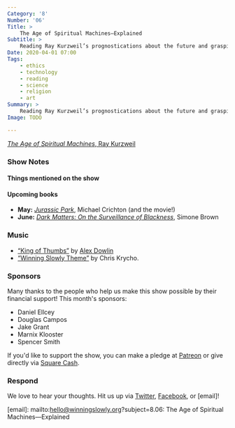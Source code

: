 ```yaml
---
Category: '8'
Number: '06'
Title: >
    The Age of Spiritual Machines—Explained
Subtitle: >
    Reading Ray Kurzweil’s prognostications about the future and grasping his ruthless optimism.
Date: 2020-04-01 07:00
Tags:
    - ethics
    - technology
    - reading
    - science
    - religion
    - art
Summary: >
    Reading Ray Kurzweil’s prognostications about the future and grasping his ruthless optimism. 
Image: TODO

---
```


[<cite>The Age of Spiritual Machines</cite>, Ray Kurzweil](TODO)

### Show Notes

#### Things mentioned on the show



#### Upcoming books

- **May:** [<cite>Jurassic Park</cite>](https://www.alibris.com/Jurassic-Park-Michael-Crichton/book/3483033?matches=846), Michael Crichton (and the movie!)
- **June:** [<cite>Dark Matters: On the Surveillance of Blackness</cite>](https://www.alibris.com/Dark-Matters-On-the-Surveillance-of-Blackness-Simone-Browne/book/32087130?matches=27), Simone Brown

### Music

* [“King of Thumbs”]() by [Alex Dowlin]()
* [“Winning Slowly Theme”](https://soundcloud.com/chriskrycho/winning-slowly) by Chris Krycho.

### Sponsors

Many thanks to the people who help us make this show possible by their financial support! This month's sponsors:

* Daniel Ellcey
* Douglas Campos
* Jake Grant
* Marnix Klooster
* Spencer Smith

If you'd like to support the show, you can make a pledge at <a href='https://www.patreon.com/winningslowly' rel='payment'>Patreon</a> or give directly via [Square Cash](https://cash.me/$winningslowly).

### Respond

We love to hear your thoughts. Hit us up via [Twitter](https://www.twitter.com/winningslowly), [Facebook](https://www.facebook.com/winningslowlypodcast), or [email]!

[email]: mailto:hello@winningslowly.org?subject=8.06: The Age of Spiritual Machines—Explained 

